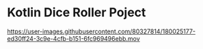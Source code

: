 
# Kotlin Dice Roller Poject


https://user-images.githubusercontent.com/80327814/180025177-ed30ff24-3c9e-4cfb-b151-6fc969496ebb.mov

